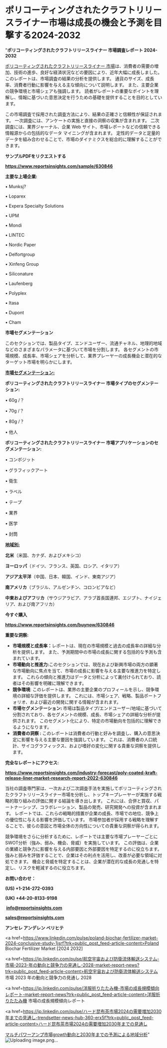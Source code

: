 # ポリコーティングされたクラフトリリースライナー市場は成長の機会と予測を目撃する2024-2032

"<strong>ポリコーティングされたクラフトリリースライナー 市場調査レポート 2024-2032</strong>

<a href=https://www.reportsinsights.com/sample/630846>ポリコーティングされたクラフトリリースライナー 市場</a>は、消費者の需要の増加、技術の進歩、良好な経済状況などの要因により、近年大幅に成長しました。 このレポートは、市場調査の結果の分析を提供します。 通貨のサイズ、成長率、消費者行動に影響を与える主な傾向について説明します。 また、主要企業の競争環境と市場シェアも強調します。 読者がレポートの重要なポイントを理解し、情報に基づいた意思決定を行うための基礎を提供することを目的としています。

この市場調査で採用された調査方法により、結果の正確さと信頼性が保証されます。 一次調査には、アンケートの実施と直接の洞察の収集が含まれます。 二次調査には、業界ジャーナル、企業 Web サイト、市場レポートなどの信頼できる情報源からの包括的なデータ マイニングが含まれます。 定性的データと定量的データを組み合わせることで、市場のダイナミクスを総合的に理解することができます。

<strong><b>サンプルPDFをリクエストする</b></strong>

<a href=https://www.reportsinsights.com/sample/630846><strong><u>https://www.reportsinsights.com/sample/630846</u></strong></a>

<strong>主要な上場企業:</strong>

• Munksj?

• Loparex

• Expera Specialty Solutions

• UPM

• Mondi

• LINTEC

• Nordic Paper

• Delfortgroup

• Xinfeng Group

• Siliconature

• Laufenberg

• Polyplex

• Itasa

• Dupont

• Cham

<strong>市場セグメンテーション</strong>

このセクションでは、製品タイプ、エンドユーザー、流通チャネル、地理的地域などのさまざまなパラメータに基づいて市場を分割します。 各セグメントの市場規模、成長率、市場シェアを分析して、業界プレーヤーの成長機会と潜在的なターゲット市場を明らかにします。

<strong><u>市場セグメンテーション</u></strong><strong><u>:</u></strong>

<strong>ポリコーティングされたクラフトリリースライナー 市場タイプのセグメンテーション:</strong>

• 60g /？

• 70g /？

• 80g /？

• 他人

<strong>ポリコーティングされたクラフトリリースライナー 市場アプリケーションのセグメンテーション:</strong>

• コンポジット

• グラフィックアート

• 衛生

• ラベル

• テープ

• 業界

• 医学

• 封筒

<strong><u>地域別</u></strong><strong><u>:</u></strong>

<strong>北米</strong>（米国、カナダ、およびメキシコ）

<strong>ヨーロッパ</strong>（ドイツ、フランス、英国、ロシア、イタリア）

<strong>アジア太平洋</strong>（中国、日本、韓国、インド、東南アジア）

<strong>南アメリカ</strong>（ブラジル、アルゼンチン、コロンビアなど）

<strong>中東およびアフリカ</strong>（サウジアラビア、アラブ首長国連邦、エジプト、ナイジェリア、および南アフリカ）

<strong>今すぐ購入</strong>

<a href=https://www.reportsinsights.com/buynow/630846><strong><u>https://www.reportsinsights.com/buynow/630846</u></strong></a>

<strong>重要な洞察:</strong>
<ul>
  <li><strong>市場規模と成長率：</strong>レポートは、現在の市場規模と過去の成長率の詳細な分析を提供します。 また、予測期間中の市場の成長に関する包括的な予測も含まれています。</li>
  <li><strong>市場動向と推進力:</strong>このセクションでは、現在および新興市場の両方の顕著な市場動向に焦点を当て、市場の成長に影響を与える主要な推進力を特定します。 これらの傾向と推進力はデータと分析によって裏付けられており、読者はその影響を明確に理解できます。</li>
  <li><strong>競争環境</strong>: このレポートは、業界の主要企業のプロフィールを示し、競争環境の詳細な評価を提供します。 これには、市場シェア、戦略、製品ポートフォリオ、および最近の開発に関する情報が含まれます。</li>
  <li><strong>市場セグメンテーション: </strong>市場は製品タイプ/エンドユーザー/地域に基づいて分割されており、各セグメントの規模、成長、市場シェアの詳細な分析が提供されます。 このセグメント化により、特定の市場動向を包括的に理解できるようになります。</li>
  <li><strong>消費者の洞察 : </strong>このレポートは消費者の行動と好みを調査し、購入の意思決定に影響を与える主要な要因を強調しています。 これは、消費者の人口統計、サイコグラフィックス、および嗜好の変化に関する貴重な洞察を提供します。</li>
</ul>
<strong>完全なレポートにアクセス:</strong>

<a href=https://www.reportsinsights.com/industry-forecast/poly-coated-kraft-release-liner-market-research-report-2022-630846><strong><u><b>https://www.reportsinsights.com/industry-forecast/poly-coated-kraft-release-liner-market-research-report-2022-630846</b></u></strong></a>

当社の調査専門家は、一次および二次調査手法を実施してポリコーティングされたクラフトリリースライナー市場を分析し、トップキープレーヤーが実施する戦略的取り組みの評価に関する結論を導き出します。 これには、合併と買収、パートナーシップ、コラボレーション、製品の発売、研究開発への投資が含まれます。 レポートでは、これらの戦略的措置が企業の成長、市場での地位、競争上の優位性に与える影響を評価しています。 市場参加者が採用する戦略を理解することで、彼らの意図と市場全体の方向性についての貴重な洞察が得られます。

競争環境をさらに分析するために、レポートでは主要な市場プレーヤーごとにSWOT分析（強み、弱み、機会、脅威）を実施しています。 この評価は、企業の業績と競争力に影響を与える内部要因と外部要因を特定するのに役立ちます。 強みと弱みを評価することで、企業はその利点を活用し、改善が必要な領域に対処できます。 機会と脅威を特定することは、企業が潜在的な成長の見通しを特定し、リスクを軽減するのに役立ちます。

<strong>お問い合わせ：</strong>

<strong>(US) +1-214-272-0393</strong>

<strong>(UK) +44-20-8133-9198</strong>

<strong> </strong><a href=info@reportsinsights.com><strong><u>info@reportsinsights.com</u></strong></a>

<a href=sales@reportsinsights.com><strong><u>sales@reportsinsights.com</u></strong></a>

<strong>アンセレ アンデレン ベリヒテ</strong>

<a href=https://www.linkedin.com/pulse/poland-biochar-fertilizer-market-2024-conclusive-study-1jsrf?trk=public_post_feed-article-content>Poland Biochar Fertilizer Market [2024 2032]</a>

<a href=https://jp.linkedin.com/pulse/航空宇宙および防衛流体輸送システム-市場-2023-年の動向と競争力の見通し-2028-market-report-news?trk=public_post_feed-article-content>航空宇宙および防衛流体輸送システム 市場 2023 年の動向と競争力の見通し 2028</a>

<a href=https://jp.linkedin.com/pulse/洋服折りたたみ機-市場の成長規模傾向レポート-market-report-news?trk=public_post_feed-article-content>洋服折りたたみ機 市場の成長規模傾向レポート</a>

<a href=https://jp.linkedin.com/pulse/ハード昆布茶市場2024の需要増加2030年までの見通し-trendsetter-news-hub-360-erx5f?trk=public_post_feed-article-content>ハード昆布茶市場2024の需要増加2030年までの見通し</a>

<a href=https://www.linkedin.com/pulse/マルチパワーアンプ市場growth動向と2030年までの予測による地域分析-reportsinsights-pvt-ltd-0m9hf/>マルチパワーアンプ市場growth動向と2030年までの予測による地域分析</a>"
![Uploading image.png…]()
